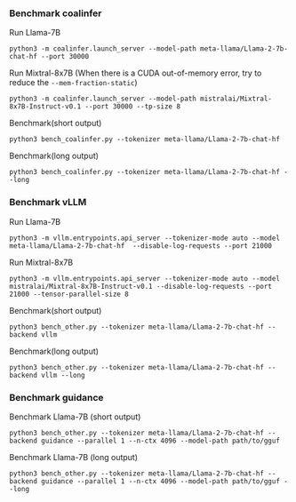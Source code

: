 ### Benchmark coalinfer

Run Llama-7B

```
python3 -m coalinfer.launch_server --model-path meta-llama/Llama-2-7b-chat-hf --port 30000
```

Run Mixtral-8x7B
(When there is a CUDA out-of-memory error, try to reduce the `--mem-fraction-static`)

```
python3 -m coalinfer.launch_server --model-path mistralai/Mixtral-8x7B-Instruct-v0.1 --port 30000 --tp-size 8
```

Benchmark(short output)

```
python3 bench_coalinfer.py --tokenizer meta-llama/Llama-2-7b-chat-hf
```

Benchmark(long output)

```
python3 bench_coalinfer.py --tokenizer meta-llama/Llama-2-7b-chat-hf --long
```

### Benchmark vLLM

Run Llama-7B

```
python3 -m vllm.entrypoints.api_server --tokenizer-mode auto --model meta-llama/Llama-2-7b-chat-hf  --disable-log-requests --port 21000
```

Run Mixtral-8x7B

```
python3 -m vllm.entrypoints.api_server --tokenizer-mode auto --model mistralai/Mixtral-8x7B-Instruct-v0.1 --disable-log-requests --port 21000 --tensor-parallel-size 8
```

Benchmark(short output)

```
python3 bench_other.py --tokenizer meta-llama/Llama-2-7b-chat-hf --backend vllm
```

Benchmark(long output)

```
python3 bench_other.py --tokenizer meta-llama/Llama-2-7b-chat-hf --backend vllm --long
```

### Benchmark guidance

Benchmark Llama-7B (short output)

```
python3 bench_other.py --tokenizer meta-llama/Llama-2-7b-chat-hf --backend guidance --parallel 1 --n-ctx 4096 --model-path path/to/gguf
```

Benchmark Llama-7B (long output)

```
python3 bench_other.py --tokenizer meta-llama/Llama-2-7b-chat-hf --backend guidance --parallel 1 --n-ctx 4096 --model-path path/to/gguf --long
```
